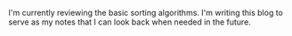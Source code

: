 I'm currently reviewing the basic sorting algorithms. I'm writing this blog to serve as my notes that I can look back when needed in the future.

